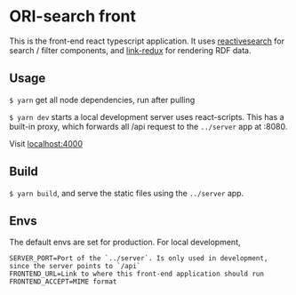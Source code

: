 # ORI-search front

This is the front-end react typescript application.
It uses [reactivesearch](https://github.com/appbaseio/reactivesearch/) for search / filter components, and [link-redux](https://github.com/fletcher91/link-redux) for rendering RDF data.

## Usage

`$ yarn` get all node dependencies, run after pulling

`$ yarn dev` starts a local development server uses react-scripts.
This has a built-in proxy, which forwards all /api request to the `../server` app at :8080.

Visit [localhost:4000](http://localhost:4000/)

## Build

`$ yarn build`, and serve the static files using the `../server` app.

## Envs

The default envs are set for production. For local development,

``` env
SERVER_PORT=Port of the `../server`. Is only used in development, since the server points to `/api`
FRONTEND_URL=Link to where this front-end application should run
FRONTEND_ACCEPT=MIME format
```
